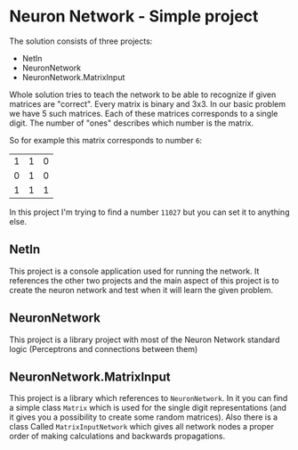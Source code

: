 Neuron Network - Simple project
==============

The solution consists of three projects:
- NetIn
- NeuronNetwork
- NeuronNetwork.MatrixInput

Whole solution tries to teach the network to be able to recognize if given matrices are "correct". 
Every matrix is binary and 3x3. In our basic problem we have 5 such matrices. 
Each of these matrices corresponds to a single digit. The number of "ones" describes which number is the matrix.

So for example this matrix corresponds to number `6`:

<table>
<tr><td>1</td><td>1</td><td>0</td></tr>
<tr><td>0</td><td>1</td><td>0</td></tr>
<tr><td>1</td><td>1</td><td>1</td></tr>
</table>

In this project I'm trying to find a number `11027` but you can set it to anything else.


NetIn
-----

This project is a console application used for running the network. 
It references the other two projects and the main aspect of this 
project is to create the neuron network and test when it will learn the given problem.

NeuronNetwork
-------------

This project is a library project with most of the Neuron Network standard logic (Perceptrons and connections between them)

NeuronNetwork.MatrixInput
-------------------------

This project is a library which references to `NeuronNetwork`. In it you can find a simple class `Matrix` 
which is used for the single digit representations (and it gives you a possibility to create some random matrices).
Also there is a class Called `MatrixInputNetwork` which gives all network nodes a proper order of making calculations 
and backwards propagations.
